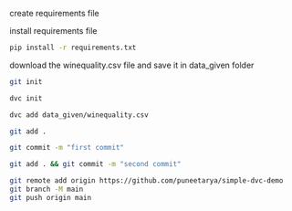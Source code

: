 create requirements file

install requirements file
```bash
pip install -r requirements.txt
```
download the winequality.csv file and save it in data_given folder
```bash
git init
```
```bash
dvc init
```
```bash
dvc add data_given/winequality.csv
```
```bash
git add .
```
```bash
git commit -m "first commit"
```
```bash
git add . && git commit -m "second commit"
```
```bash
git remote add origin https://github.com/puneetarya/simple-dvc-demo
git branch -M main
git push origin main 
```




